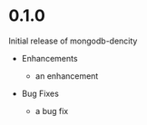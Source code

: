 # 0.1.0

Initial release of mongodb-dencity

* Enhancements
  * an enhancement

* Bug Fixes
  * a bug fix
